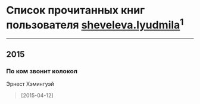 # Список прочитанных книг пользователя [sheveleva.lyudmila](http://vk.com/id258879247)<sup>1</sup>
---

## 2015

### По ком звонит колокол
Эрнест Хэмингуэй
> [2015-04-12] 



